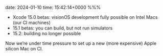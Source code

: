 date: 2024-01-10
time: 15:42:14+0000
%%%

- Xcode 15.0 betas: visionOS development fully possible on Intel Macs (our CI machines)
- 15.1 betas: you can build, but not run simulators
- 15.2: building no longer possible

Now we’re under time pressure to set up a new (more expensive) Apple silicon Mac on CI.
